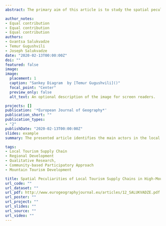 ```yaml
---
abstract: The primary aim of this article is to study the spatial peculiarities of the integration process of the community-driven economic activities within a local tourism supply chain. To achieve this, mainstream approaches were synthesized with the traditional methods of collecting and analyzing data. More precisely, a qualitative study was carried out in various communities of Mestia Municipality in Georgia. The research methods for data collection combined in-depth interviews with local households and focused interviews with representatives of the tourism industry. The empirical data was analyzed on the basis of a seven-step thematic analysis method processed through qualitative data analysis software (MAXQDA). A Qualitative GIS concept was also applied to reveal primary trends and challenges, finally illustrating the spatial peculiarities of the analyzed tourism supply chain. Ultimately, the presented article identifies the main actors in the local tourism supply chain and examines its functioning in the spatial context of Mestia Municipality. The study disclosed the geographical divisions of various settlements and their supply interlinkages.

author_notes:
- Equal contribution
- Equal contribution
- Equal contribution 
authors:
- Gvantsa Salukvadze
- Temur Gugushvili
- Joseph Salukvadze
date: "2020-02-13T00:00:00Z"
doi: ""
featured: false
image: 
image:
  placement: 1
  caption: "Sankey Diagram  by [Temur Gugushvili]()"
  focal_point: "Center"
  preview_only: false
  alt_text: An optional description of the image for screen readers.

projects: []
publication: '*European Journal of Geography*'
publication_short: ""
publication_types:
- "2"
publishDate: "2020-02-13T00:00:00Z"
slides: example
summary: The presented article identifies the main actors in the local tourism supply chain and examines its functioning in the spatial context of Mestia Municipality.

tags:
- Local Tourism Supply Chain
- Regional Development
- Qualitative Research,
- Community-based Participatory Approach
- Mountain Tourism Development

title: Spatial Peculiarities of Local Tourism Supply Chains in High-Mountainous Georgia - Challenges and Perspectives
url_code: ""
url_dataset: ""
url_pdf: http://www.eurogeographyjournal.eu/articles/12_SALUKVADZE.pdf
url_poster: ""
url_project: ""
url_slides: ""
url_source: ""
url_video: ""
---
```

